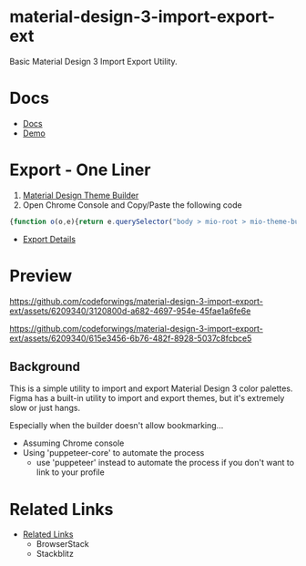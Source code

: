 # material-design-3-import-export-ext
Basic Material Design 3 Import Export Utility.
# Docs
* [Docs](https://codeforwings.github.io/material-design-3-import-export-ext/)
* [Demo](https://codeforwings.github.io/material-design-3-import-export-ext/demo.html)
<!--
* [Live Demo BrowserStack](https://automate.browserstack.com/dashboard/v2/public-build/VWthWVl2ZUZxc1VHcHdRaFRPRkMyZDM1ZFhna3pZUEF3dE1KS090OGJSYmtUWFgva01TVHA0blE4ajFicTVxM3BtRzJhd01VaXJFa1kwN1hCS0oxWnc9PS0tZlVNM0ZRS2F0UkZPOVJuUER2WnJwUT09--44835d1c307a4abbcbf6f94120ff51b3b569da35)
* [video.mp4](docs%2Fsrc%2Fpublic%2FpuppJsonReplay%2Fvideo-ac5feafecf40ecdd00dadd4f45403dd8123acc56.mp4) -->
# Export - One Liner
1. [Material Design Theme Builder](https://m3.material.io/theme-builder#/custom?primary=#cba642)
2. Open Chrome Console and Copy/Paste the following code
```js
{function o(o,e){return e.querySelector("body > mio-root > mio-theme-builder > theme-builder").shadowRoot.querySelector("main > root-page > custom-base").shadowRoot.querySelector("main > section.options > article > div:nth-child(2) > core-colors").shadowRoot.querySelector(`section > div.colors > div:nth-child(${o}) > core-color-input`).shadowRoot.querySelector("#root > color-input").shadowRoot.querySelector("div").getAttribute("style").match(/--value: (.+?);/)[1]}let e=[{key:"primary",i:1},{key:"secondary",i:2},{key:"tertiary",i:3},{key:"neutral",i:4}];var t={};for(let{key:r,i:i}of e){let l=o(i,document);t[r]=l}t;}
```
* [Export Details](https://codeforwings.github.io/material-design-3-import-export-ext/demo.html#export)

# Preview
https://github.com/codeforwings/material-design-3-import-export-ext/assets/6209340/3120800d-a682-4697-954e-45fae1a6fe6e

https://github.com/codeforwings/material-design-3-import-export-ext/assets/6209340/615e3456-6b76-482f-8928-5037c8fcbce5




## Background
This is a simple utility to import and export Material Design 3 color palettes.
Figma has a built-in utility to import and export themes, but it's extremely slow or just hangs.

Especially when the builder doesn't allow bookmarking...

* Assuming Chrome console
* Using 'puppeteer-core' to automate the process
  * use 'puppeteer' instead to automate the process if you don't want to link to your profile

<!-- todo add back the rest -->
# Related Links
* [Related Links](https://codeforwings.github.io/material-design-3-import-export-ext/demo.html#related-links)
  * BrowserStack
  <!-- * https://automate.browserstack.com/dashboard/v2/public-build/dWxIUFBMNG9hOFI3ZkFNano4bERUd1dvTGJPTmZBMlViVFp1ZjM3M1NFVlVISmxTcEQ3QzB2bmIrLzBEcGUvSE11dmJSZTRKUy9ZcjM1dkFLUjZRT0E9PS0tdFY4N3VNWmdxcmZwNW9DVmswc0lkdz09--c2a743318608e93d35f686e906d4edefb5ad04d0 -->
  * Stackblitz
  <!-- * https://stackblitz.com/ -->



<!-- # Misc. Snippets

## Copy to clipboard
```js
/* For console copy, need to copy from dom */
// Create a new textarea element
const textarea = document.createElement('textarea');
textarea.value = "someText";

// Append the textarea to the page
document.body.appendChild(textarea);

// Select the text within the textarea
textarea.select();

// Copy the selected text to the clipboard
document.execCommand('copy');
``` -->

